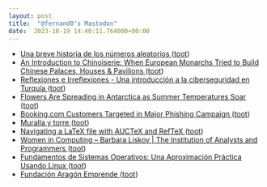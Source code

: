 ```yaml
---
layout: post
title:  "@fernand0's Mastodon"
date:  2023-10-19 14:40:11.764000+00:00
---
```

*  [Una breve historia de los números aleatorios ](https://fernand0.github.io//historia-numeros-aleatorios) ([toot](https://mastodon.social/@fernand0/111262198120826048))
*  [An Introduction to Chinoiserie: When European Monarchs Tried to Build Chinese Palaces, Houses & Pavilions ](https://www.openculture.com/2023/09/an-introduction-to-chinoiserie.htm) ([toot](https://mastodon.social/@fernand0/111262185621737528))
*  [
         Reflexiones e Irreflexiones - Una introducción a la ciberseguridad en Turquía
       ](http://fernand0.blogalia.com//historias/7876) ([toot](https://mastodon.social/@fernand0/111262005373165500))
*  [Flowers Are Spreading in Antarctica as Summer Temperatures Soar ](https://www.sciencealert.com/flowers-are-spreading-in-antarctica-as-summer-temperatures-soa) ([toot](https://mastodon.social/@fernand0/111261983322200318))
*  [Booking.com Customers Targeted in Major Phishing Campaign ](https://www.infosecurity-magazine.com/news/bookingcom-customers-targeted) ([toot](https://mastodon.social/@fernand0/111261722568074513))
*  [Muralla y torre ](https://www.flickr.com/photos/fernand0/53267118546) ([toot](https://mastodon.social/@fernand0/111261518588538205))
*  [Navigating a LaTeX file with AUCTeX and RefTeX ](https://www.johndcook.com/blog/2023/09/23/navigating-latex) ([toot](https://mastodon.social/@fernand0/111261468458243923))
*  [Women in Computing – Barbara Liskov \| The Institution of Analysts and Programmers ](https://www.iap.org.uk/main/women-in-computing-barbara-liskov) ([toot](https://mastodon.social/@fernand0/111261170978848043))
*  [Fundamentos de Sistemas Operativos: Una Aproximación Práctica Usando Linux ](https://honecomp.github.io/librossoo.htm) ([toot](https://mastodon.social/@fernand0/111260870812471304))
*  [
        Fundación Aragón Emprende     ](https://aragonemprende.com/sea/actividad/hola-sea2023) ([toot](https://mastodon.social/@fernand0/111260697836432544))
